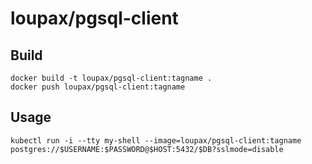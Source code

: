 # loupax/pgsql-client

## Build
```shell
docker build -t loupax/pgsql-client:tagname .
docker push loupax/pgsql-client:tagname
```

## Usage
```shell
kubectl run -i --tty my-shell --image=loupax/pgsql-client:tagname postgres://$USERNAME:$PASSWORD@$HOST:5432/$DB?sslmode=disable
```
